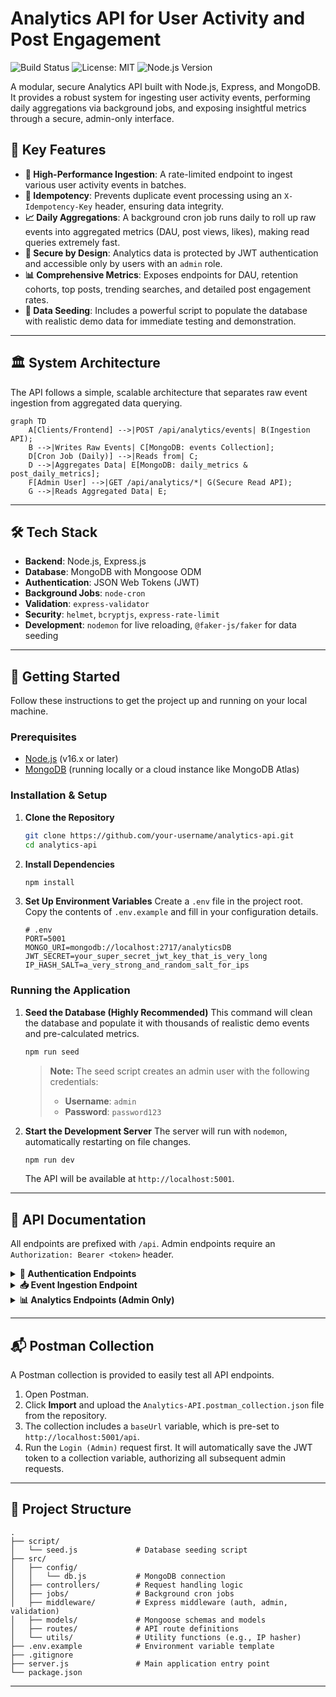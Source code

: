 # Analytics API for User Activity and Post Engagement

![Build Status](https://img.shields.io/badge/build-passing-brightgreen)
![License: MIT](https://img.shields.io/badge/License-MIT-yellow.svg)
![Node.js Version](https://img.shields.io/badge/node.js-%3E%3D16.0.0-blue.svg)

A modular, secure Analytics API built with Node.js, Express, and MongoDB. It provides a robust system for ingesting user activity events, performing daily aggregations via background jobs, and exposing insightful metrics through a secure, admin-only interface.

## 🌟 Key Features

-   **🚀 High-Performance Ingestion**: A rate-limited endpoint to ingest various user activity events in batches.
-   **🔑 Idempotency**: Prevents duplicate event processing using an `X-Idempotency-Key` header, ensuring data integrity.
-   **📈 Daily Aggregations**: A background cron job runs daily to roll up raw events into aggregated metrics (DAU, post views, likes), making read queries extremely fast.
-   **🔐 Secure by Design**: Analytics data is protected by JWT authentication and accessible only by users with an `admin` role.
-   **📊 Comprehensive Metrics**: Exposes endpoints for DAU, retention cohorts, top posts, trending searches, and detailed post engagement rates.
-   **🌱 Data Seeding**: Includes a powerful script to populate the database with realistic demo data for immediate testing and demonstration.

---

## 🏛️ System Architecture

The API follows a simple, scalable architecture that separates raw event ingestion from aggregated data querying.

```mermaid
graph TD
    A[Clients/Frontend] -->|POST /api/analytics/events| B(Ingestion API);
    B -->|Writes Raw Events| C[MongoDB: events Collection];
    D[Cron Job (Daily)] -->|Reads from| C;
    D -->|Aggregates Data| E[MongoDB: daily_metrics & post_daily_metrics];
    F[Admin User] -->|GET /api/analytics/*| G(Secure Read API);
    G -->|Reads Aggregated Data| E;
```

---

## 🛠️ Tech Stack

-   **Backend**: Node.js, Express.js
-   **Database**: MongoDB with Mongoose ODM
-   **Authentication**: JSON Web Tokens (JWT)
-   **Background Jobs**: `node-cron`
-   **Validation**: `express-validator`
-   **Security**: `helmet`, `bcryptjs`, `express-rate-limit`
-   **Development**: `nodemon` for live reloading, `@faker-js/faker` for data seeding

---

## 🚀 Getting Started

Follow these instructions to get the project up and running on your local machine.

### Prerequisites

-   [Node.js](https://nodejs.org/en/) (v16.x or later)
-   [MongoDB](https://www.mongodb.com/try/download/community) (running locally or a cloud instance like MongoDB Atlas)

### Installation & Setup

1.  **Clone the Repository**
    ```bash
    git clone https://github.com/your-username/analytics-api.git
    cd analytics-api
    ```

2.  **Install Dependencies**
    ```bash
    npm install
    ```

3.  **Set Up Environment Variables**
    Create a `.env` file in the project root. Copy the contents of `.env.example` and fill in your configuration details.

    ```env
    # .env
    PORT=5001
    MONGO_URI=mongodb://localhost:2717/analyticsDB
    JWT_SECRET=your_super_secret_jwt_key_that_is_very_long
    IP_HASH_SALT=a_very_strong_and_random_salt_for_ips
    ```

### Running the Application

1.  **Seed the Database (Highly Recommended)**
    This command will clean the database and populate it with thousands of realistic demo events and pre-calculated metrics.

    ```bash
    npm run seed
    ```
    > **Note:** The seed script creates an admin user with the following credentials:
    > -   **Username**: `admin`
    > -   **Password**: `password123`

2.  **Start the Development Server**
    The server will run with `nodemon`, automatically restarting on file changes.

    ```bash
    npm run dev
    ```
    The API will be available at `http://localhost:5001`.

---

## 📖 API Documentation

All endpoints are prefixed with `/api`. Admin endpoints require an `Authorization: Bearer <token>` header.

<details>
<summary><strong>🔑 Authentication Endpoints</strong></summary>

### Register User
-   **Method:** `POST`
-   **Endpoint:** `/auth/register`
-   **Body:**
    ```json
    {
      "username": "admin",
      "password": "password123",
      "role": "admin"
    }
    ```

### Login User
-   **Method:** `POST`
-   **Endpoint:** `/auth/login`
-   **Body:**
    ```json
    {
      "username": "admin",
      "password": "password123"
    }
    ```
</details>

<details>
<summary><strong>📥 Event Ingestion Endpoint</strong></summary>

### Ingest Events
-   **Method:** `POST`
-   **Endpoint:** `/analytics/events`
-   **Auth:** Public (Rate-limited)
-   **Headers:** `X-Idempotency-Key: <unique-uuid>` (Required)
-   **Body:**
    ```json
    [
      {
        "event": "post_view",
        "userId": "some_user_id",
        "postId": "some_post_id",
        "sessionId": "some_session_id",
        "metadata": { "path": "/posts/some_post_id" }
      }
    ]
    ```
</details>

<details>
<summary><strong>📊 Analytics Endpoints (Admin Only)</strong></summary>

### Get Overview
-   **Method:** `GET`
-   **Endpoint:** `/analytics/overview?from=YYYY-MM-DD&to=YYYY-MM-DD`

### Get Active Users
-   **Method:** `GET`
-   **Endpoint:** `/analytics/users/active?window=7|30`

### Get Cohort Retention
-   **Method:** `GET`
-   **Endpoint:** `/analytics/retention?cohortStart=YYYY-MM-DD`

### Get Top Posts
-   **Method:** `GET`
-   **Endpoint:** `/analytics/posts/top?metric=views|likes|comments&period=7|30&limit=10`

### Get Post Details
-   **Method:** `GET`
-   **Endpoint:** `/analytics/posts/:postId`

### Get Trending Searches
-   **Method:** `GET`
-   **Endpoint:** `/analytics/search/trending?period=7|30`
</details>

---

## 📬 Postman Collection

A Postman collection is provided to easily test all API endpoints.

1.  Open Postman.
2.  Click **Import** and upload the `Analytics-API.postman_collection.json` file from the repository.
3.  The collection includes a `baseUrl` variable, which is pre-set to `http://localhost:5001/api`.
4.  Run the `Login (Admin)` request first. It will automatically save the JWT token to a collection variable, authorizing all subsequent admin requests.

---

## 📂 Project Structure

```
.
├── script/
│   └── seed.js             # Database seeding script
├── src/
│   ├── config/
│   │   └── db.js           # MongoDB connection
│   ├── controllers/        # Request handling logic
│   ├── jobs/               # Background cron jobs
│   ├── middleware/         # Express middleware (auth, admin, validation)
│   ├── models/             # Mongoose schemas and models
│   ├── routes/             # API route definitions
│   └── utils/              # Utility functions (e.g., IP hasher)
├── .env.example            # Environment variable template
├── .gitignore
├── server.js               # Main application entry point
└── package.json
```

---
